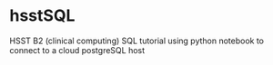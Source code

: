 # hsstSQL
HSST B2 (clinical computing) SQL tutorial using python notebook to connect to a cloud postgreSQL host
